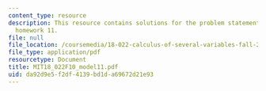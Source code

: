 ```yaml
---
content_type: resource
description: This resource contains solutions for the problem statements related to
  homework 11.
file: null
file_location: /coursemedia/18-022-calculus-of-several-variables-fall-2010/da92d9e5f2df4139bd1da69672d21e93_MIT18_022F10_model11.pdf
file_type: application/pdf
resourcetype: Document
title: MIT18_022F10_model11.pdf
uid: da92d9e5-f2df-4139-bd1d-a69672d21e93
---
```


